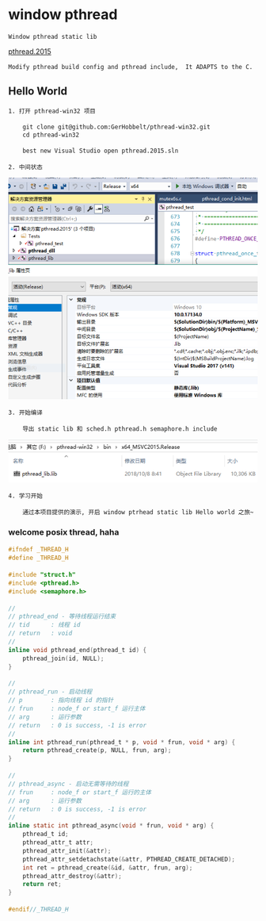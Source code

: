 # window pthread

    Window pthread static lib

[pthread.2015](https://github.com/GerHobbelt/pthread-win32)

    Modify pthread build config and pthread include,  It ADAPTS to the C.
    
## Hello World

    1. 打开 pthread-win32 项目

        git clone git@github.com:GerHobbelt/pthread-win32.git
        cd pthread-win32

        best new Visual Studio open pthread.2015.sln

    2. 中间状态

![sln](./img/sln.png)

    3. 开始编译

        导出 static lib 和 sched.h pthread.h semaphore.h include

![sln](./img/lib.png)

    4. 学习开始

        通过本项目提供的演示, 开启 window ptrhead static lib Hello world 之旅~

### welcome posix thread, haha

```C
#ifndef _THREAD_H
#define _THREAD_H

#include "struct.h"
#include <pthread.h>
#include <semaphore.h>

//
// pthread_end - 等待线程运行结束
// tid      : 线程 id
// return   : void
//
inline void pthread_end(pthread_t id) {
    pthread_join(id, NULL);
}

//
// pthread_run - 启动线程
// p        : 指向线程 id 的指针
// frun     : node_f or start_f 运行主体
// arg      : 运行参数
// return   : 0 is success, -1 is error
//
inline int pthread_run(pthread_t * p, void * frun, void * arg) {
    return pthread_create(p, NULL, frun, arg);
}

//
// pthread_async - 启动无需等待的线程
// frun     : node_f or start_f 运行的主体
// arg      : 运行参数
// return   : 0 is success, -1 is error
// 
inline static int pthread_async(void * frun, void * arg) {
    pthread_t id;
    pthread_attr_t attr;
    pthread_attr_init(&attr);
    pthread_attr_setdetachstate(&attr, PTHREAD_CREATE_DETACHED);
    int ret = pthread_create(&id, &attr, frun, arg);
    pthread_attr_destroy(&attr);
    return ret;
}

#endif//_THREAD_H
```
